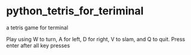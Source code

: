 # python_tetris_for_teriminal
a tetris game for terminal

Play using W to turn, A for left, D for right, V to slam, and Q to quit. Press enter after all key presses
